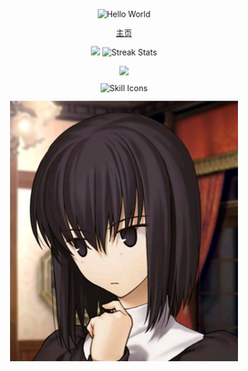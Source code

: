 <p align="center">
    <!-- https://github.com/DenverCoder1/readme-typing-svg -->
    <img width="800" src="https://readme-typing-svg.demolab.com?font=LXGW+WenKai+TC&size=22&pause=1000&center=true&vCenter=true&random=false&width=600&lines=Welcome+to+my+GitHub+profile+page!;欢迎来到我的 GitHub 主页！" alt="Hello World" title="Hello World"/>
</p>


<p align="center">
    <a href="https://kpmark.icu">主页</a>
</p>

<p align="center">
   <img  width="400" src="https://github-readme-stats.vercel.app/api?username=markzhang12345&theme=transparent&include_all_commits=true&show_icons=true&hide_border=true" />
    <img width="400" src="https://github-readme-streak-stats-xiaokang2022.vercel.app?user=markzhang12345&theme=transparent&hide_border=true" alt="Streak Stats" title="Streak Stats" />
</p>

<p align="center">
    <img align="center" src="https://github-readme-stats.vercel.app/api/top-langs/?username=markzhang12345&layout=compact&langs_count=4&hide=CSS,HTML,Assembly&exclude_repo=The-end-war" />
</p>

<p align="center">
    <!-- https://github.com/LelouchFR/skill-icons -->
    <img width="800" src="https://go-skill-icons.vercel.app/api/icons?i=go,py,c,cpp,kotlin,js,ts,react,vue,express,gin,linux,raspberrypi,latex,matlab&titles=true" alt="Skill Icons" title="Skill Icons">
</p>

<p align="center">
    <img width="400" src="./youzhu.jpg" />
</p>
<!--
**markzhang12345/markzhang12345** is a ✨ _special_ ✨ repository because its `README.md` (this file) appears on your GitHub profile.

Here are some ideas to get you started:

- 🔭 I’m currently working on ...
- 🌱 I’m currently learning ...
- 👯 I’m looking to collaborate on ...
- 🤔 I’m looking for help with ...
- 💬 Ask me about ...
- 📫 How to reach me: ...
- 😄 Pronouns: ...
- ⚡ Fun fact: ...
-->
